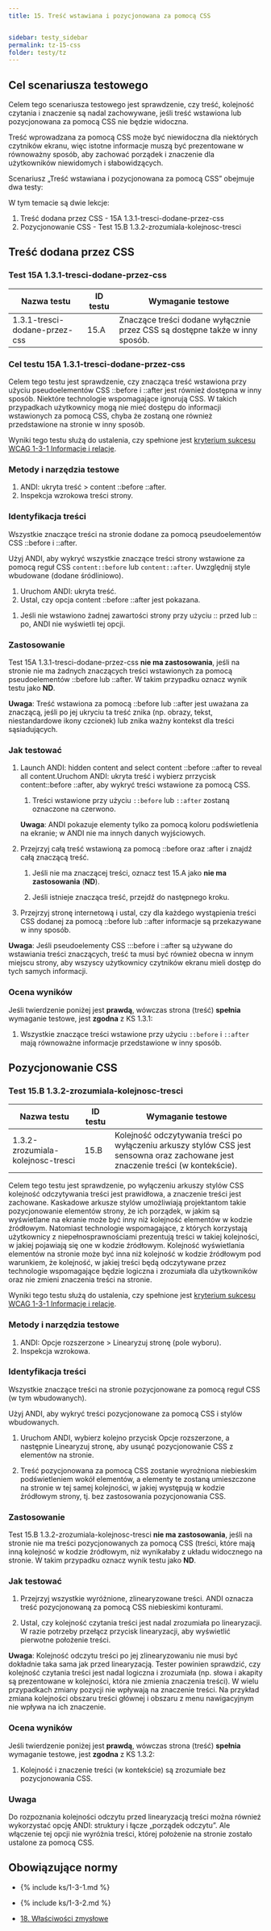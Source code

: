 ```yaml
---
title: 15. Treść wstawiana i pozycjonowana za pomocą CSS


sidebar: testy_sidebar
permalink: tz-15-css
folder: testy/tz
---
```


## Cel scenariusza testowego
Celem tego scenariusza testowego jest sprawdzenie, czy treść, kolejność czytania i znaczenie są nadal zachowywane, jeśli treść wstawiona lub pozycjonowana za pomocą CSS nie będzie widoczna.

Treść wprowadzana za pomocą CSS może być niewidoczna dla niektórych czytników ekranu, więc istotne informacje muszą być prezentowane w równoważny sposób, aby zachować porządek i znaczenie dla użytkowników niewidomych i słabowidzących.


Scenariusz „Treść wstawiana i pozycjonowana za pomocą CSS” obejmuje dwa testy:

W tym temacie są dwie lekcje:
1.	Treść dodana przez CSS - 15A 1.3.1-tresci-dodane-przez-css
2.	Pozycjonowanie CSS - Test 15.B 1.3.2-zrozumiala-kolejnosc-tresci

## Treść dodana przez CSS 

### Test 15A 1.3.1-tresci-dodane-przez-css

| Nazwa testu | ID testu | Wymaganie testowe |
|------------------------|---------|------------------------------------------|
| 1.3.1-tresci-dodane-przez-css | 15.A    | Znaczące treści dodane wyłącznie przez CSS są dostępne także w inny sposób. |

### Cel testu 15A 1.3.1-tresci-dodane-przez-css
Celem tego testu jest sprawdzenie, czy znacząca treść wstawiona przy użyciu pseudoelementów CSS ::before i ::after jest również dostępna w inny sposób. Niektóre technologie wspomagające  ignorują CSS. W takich przypadkach użytkownicy mogą nie mieć dostępu do informacji wstawionych za pomocą CSS, chyba że zostaną one również przedstawione na stronie w inny sposób. 

Wyniki tego testu służą do ustalenia, czy spełnione jest [kryterium sukcesu WCAG 1-3-1 Informacje i relacje](https://https://wcag.lepszyweb.pl/#info-and-relationships).

### Metody i narzędzia testowe 

1.	ANDI: ukryta treść > content ::before ::after.
2.	Inspekcja wzrokowa treści strony.


### Identyfikacja treści
Wszystkie znaczące treści na stronie dodane za pomocą pseudoelementów CSS ::before i ::after.

Użyj ANDI, aby wykryć wszystkie znaczące treści strony wstawione za pomocą reguł CSS  `content::before` lub `content::after`. Uwzględnij style wbudowane (dodane śródliniowo).

1.	Uruchom ANDI: ukryta treść.
2.  Ustal, czy opcja content ::before ::after jest pokazana.

<!-- -->

1.  Jeśli nie wstawiono żadnej zawartości strony przy użyciu :: przed lub :: po, ANDI nie wyświetli tej opcji.


### Zastosowanie
Test 15A 1.3.1-tresci-dodane-przez-css **nie ma zastosowania**, jeśli na stronie nie ma żadnych znaczących treści wstawionych za pomocą pseudoelementów ::before lub ::after. W takim przypadku oznacz wynik testu jako **ND**. 

**Uwaga**: Treść wstawiona za pomocą ::before lub ::after jest uważana za znaczącą, jeśli po jej ukryciu ta treść znika (np. obrazy, tekst, niestandardowe ikony czcionek) lub znika ważny kontekst dla treści sąsiadujących.

### Jak testować

1.  Launch ANDI: hidden content and select content ::before ::after to reveal all content.Uruchom ANDI: ukryta treść i wybierz prrzycisk content::before ::after, aby wykryć treści wstawione za pomocą CSS.
    1.  Treści wstawione przy użyciu `::before` lub `::after` zostaną oznaczone na czerwono.
	
	**Uwaga**: ANDI pokazuje elementy tylko za pomocą koloru podświetlenia na ekranie; w ANDI nie ma innych danych wyjściowych.

2.  Przejrzyj całą treść wstawioną za pomocą ::before oraz :after i znajdź całą znaczącą treść.

    1.  Jeśli nie ma znaczącej treści, oznacz test 15.A jako **nie ma zastosowania** (**ND**).

    2.  Jeśli istnieje znacząca treść, przejdź do następnego kroku.

3.  Przejrzyj stronę internetową i ustal, czy dla każdego wystąpienia treści CSS dodanej za pomocą ::before lub ::after informacje są przekazywane w inny sposób.

**Uwaga**: Jeśli pseudoelementy CSS :::before i ::after są używane do wstawiania treści znaczących, treść ta musi być również obecna w innym miejscu strony, aby wszyscy użytkownicy czytników ekranu mieli dostęp do tych samych informacji.


### Ocena wyników

Jeśli twierdzenie poniżej jest **prawdą**, wówczas strona (treść) **spełnia** wymaganie testowe, jest **zgodna** z&nbsp;KS 1.3.1:

1.  Wszystkie znaczące treści wstawione przy użyciu `::before` i `::after` mają równoważne informacje przedstawione w inny sposób.

## Pozycjonowanie CSS 

### Test 15.B 1.3.2-zrozumiala-kolejnosc-tresci

| Nazwa testu | ID testu | Wymaganie testowe |
|------------------------|---------|------------------------------------------|
| 1.3.2-zrozumiala-kolejnosc-tresci | 15.B    | Kolejność odczytywania treści po wyłączeniu arkuszy stylów CSS jest sensowna oraz zachowane jest znaczenie treści (w kontekście). |

Celem tego testu jest sprawdzenie, po wyłączeniu arkuszy stylów CSS kolejność odczytywania treści jest prawidłowa, a znaczenie treści jest zachowane. Kaskadowe arkusze stylów umożliwiają projektantom takie pozycjonowanie elementów strony, że ich porządek, w jakim są wyświetlane na ekranie może być inny niż kolejność elementów w kodzie źródłowym. Natomiast technologie wspomagające, z których korzystają użytkownicy z niepełnosprawnościami prezentują treści w takiej kolejności, w jakiej pojawiają się one w kodzie źródłowym. Kolejność wyświetlania elementów na stronie może być inna niż kolejność w kodzie źródłowym pod warunkiem, że kolejność, w jakiej treści będą odczytywane przez technologie wspomagające będzie logiczna i zrozumiała dla użytkowników oraz nie zmieni znaczenia treści na stronie. 

Wyniki tego testu służą do ustalenia, czy spełnione jest [kryterium sukcesu WCAG 1-3-1 Informacje i relacje](https://https://wcag.lepszyweb.pl/#info-and-relationships).

### Metody i narzędzia testowe  
1.	ANDI: Opcje rozszerzone > Linearyzuj stronę (pole wyboru).
2.	Inspekcja wzrokowa.


### Identyfikacja treści
Wszystkie znaczące treści na stronie pozycjonowane za pomocą reguł CSS (w tym wbudowanych).

Użyj ANDI, aby wykryć treści pozycjonowane za pomocą CSS i stylów wbudowanych.

1.	Uruchom ANDI, wybierz kolejno przycisk Opcje rozszerzone, a następnie Linearyzuj stronę, aby usunąć pozycjonowanie CSS z elementów na stronie.

2.  Treść pozycjonowana za pomocą CSS zostanie wyrożniona niebieskim podświetleniem wokół elementów, a elementy te zostaną umieszczone na stronie w tej samej kolejności, w jakiej występują w kodzie źródłowym strony, tj. bez zastosowania pozycjonowania CSS.

### Zastosowanie
Test 15.B 1.3.2-zrozumiala-kolejnosc-tresci **nie ma zastosowania**, jeśli na stronie nie ma treści pozycjonowanych za pomocą CSS (treści, które mają inną kolejność w kodzie źródłowym, niż wynikałaby z układu widocznego na stronie. W takim przypadku oznacz wynik testu jako **ND**.


### Jak testować

1.  Przejrzyj wszystkie wyróżnione, zlinearyzowane treści.
    ANDI oznacza treść pozycjonowaną za pomocą CSS niebieskimi konturami.

2.  Ustal, czy kolejność czytania treści jest nadal zrozumiała po linearyzacji. W razie potrzeby przełącz przycisk linearyzacji, aby wyświetlić pierwotne położenie treści.

**Uwaga**: Kolejność odczytu treści po jej zlinearyzowaniu nie musi być dokładnie taka sama jak przed linearyzacją. Tester powinien sprawdzić, czy kolejność czytania treści jest nadal logiczna i zrozumiała (np. słowa i akapity są prezentowane w kolejności, która nie zmienia znaczenia treści). W wielu przypadkach zmiany pozycji nie wpływają na znaczenie treści. Na przykład zmiana kolejności obszaru treści głównej i obszaru z menu nawigacyjnym nie wpływa na ich znaczenie.

### Ocena wyników

Jeśli twierdzenie poniżej jest **prawdą**, wówczas strona (treść) **spełnia** wymaganie testowe, jest **zgodna** z&nbsp;KS 1.3.2:

1.	Kolejność i znaczenie treści (w kontekście) są zrozumiałe bez pozycjonowania CSS.

### Uwaga

Do rozpoznania kolejności odczytu przed linearyzacją treści można również wykorzystać opcję ANDI: struktury i łącze „porządek odczytu”. Ale włączenie tej opcji nie wyróżnia treści, której położenie na stronie zostało ustalone za pomocą CSS.


## Obowiązujące normy

- {% include ks/1-3-1.md %}
- {% include ks/1-3-2.md %}

- [18. Właściwości zmysłowe](ICT-18-zaleznosc-od-css)
